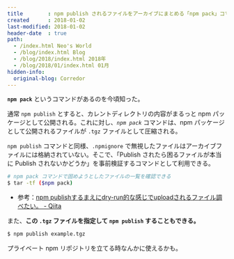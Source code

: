 ```yaml
---
title        : npm publish されるファイルをアーカイブにまとめる「npm pack」コマンド
created      : 2018-01-02
last-modified: 2018-01-02
header-date  : true
path:
  - /index.html Neo's World
  - /blog/index.html Blog
  - /blog/2018/index.html 2018年
  - /blog/2018/01/index.html 01月
hidden-info:
  original-blog: Corredor
---
```


**`npm pack`** というコマンドがあるのを今頃知った。

通常 `npm publish` とすると、カレントディレクトリの内容がまるっと npm パッケージとして公開される。これに対し、*`npm pack`* コマンドは、npm パッケージとして公開されるファイルが `.tgz` ファイルとして圧縮される。

`npm publish` コマンドと同様、`.npmignore` で無視したファイルはアーカイブファイルには格納されていない。そこで、「Publish されたら困るファイルが本当に Publish されないかどうか」を事前検証するコマンドとして利用できる。

```bash
# npm pack コマンドで固めようとしたファイルの一覧を確認できる
$ tar -tf ($npm pack)
```

- 参考：[npm publishするまえにdry-run的な感じでuploadされるファイル調べたい。 - Qiita](https://qiita.com/inuscript/items/5b3c1466a6ddb9ba6231)

また、**この `.tgz` ファイルを指定して `npm publish` することもできる。**

```bash
$ npm publish example.tgz
```

プライベート npm リポジトリを立てる時なんかに使えるかも。
